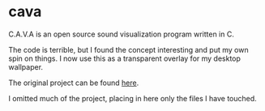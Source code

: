 # cava

C.A.V.A is an open source sound visualization program written in C.

The code is terrible, but I found the concept interesting and put my own spin on things.
I now use this as a transparent overlay for my desktop wallpaper.

The original project can be found <a href="https://github.com/karlstav/cava">here</a>.

I omitted much of the project, placing in here only the files I have touched.
